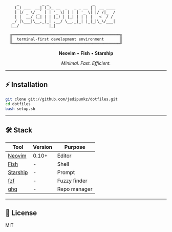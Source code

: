 ```
     _          _ _                   _
    (_) ___  __| (_)_ __  _   _ _ __ | | __ ____
    | |/ _ \/ _` | | '_ \| | | | '_ \| |/ /|_  /
    | |  __/ (_| | | |_) | |_| | | | |   <  / /
   _/ |\___|\__,_|_| .__/ \__,_|_| |_|_|\_\/___|
  |__/             |_|

  ╔═══════════════════════════════════════════════╗
  ║  terminal-first development environment       ║
  ╚═══════════════════════════════════════════════╝
```

<div align="center">

**Neovim** • **Fish** • **Starship**

*Minimal. Fast. Efficient.*

</div>

---

## ⚡ Installation

```bash
git clone git://github.com/jedipunkz/dotfiles.git
cd dotfiles
bash setup.sh
```

---

## 🛠 Stack

| Tool | Version | Purpose |
|------|---------|---------|
| [Neovim](https://neovim.io/) | 0.10+ | Editor |
| [Fish](https://fishshell.com/) | - | Shell |
| [Starship](https://starship.rs/) | - | Prompt |
| [fzf](https://github.com/junegunn/fzf) | - | Fuzzy finder |
| [ghq](https://github.com/x-motemen/ghq) | - | Repo manager |

---

## 📜 License

MIT
